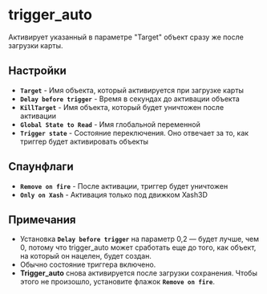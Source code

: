 ﻿# trigger_auto

Активирует указанный в параметре "Target" объект сразу же после загрузки карты.

## Настройки

- **`Target`** - Имя объекта, который активируется при загрузке карты
- **`Delay before trigger`**  - Время в секундах до активации объекта
- **`KillTarget`** - Имя объекта, который будет уничтожен после активации
- **`Global State to Read`** - Имя глобальной переменной
- **`Trigger state`** - Состояние переключения. Оно отвечает за то, как триггер будет активировать объекты

## Спаунфлаги

- **`Remove on fire`** - После активации, триггер будет уничтожен
- **`Only on Xash`** - Активация только под движком Xash3D

## Примечания

- Установка **`Delay before trigger`** на параметр 0,2 — будет лучше, чем 0,  потому что trigger_auto может сработать еще до того, как объект, на который он нацелен, будет создан.
- Обычно состояние триггера включено.
- **Trigger_auto** снова активируется после загрузки сохранения. Чтобы этого не произошло, установите флажок **`Remove on fire`**.
